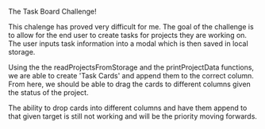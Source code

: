 The Task Board Challenge!

This chalenge has proved very difficult for me. The goal of the challenge is to allow for the end user to create tasks for projects they are working on. The user inputs task information into a modal which is then saved in local storage. 

Using the the readProjectsFromStorage and the printProjectData functions, we are able to create 'Task Cards' and append them to the correct column. From here, we should be able to drag the cards to different columns given the status of the project. 

The ability to drop cards into different columns and have them append to that given target is still not working and will be the priority moving forwards.

